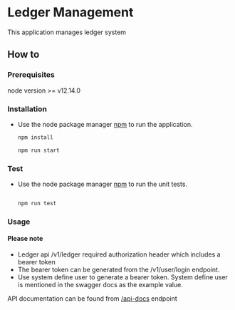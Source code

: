 # Ledger Management

This application manages ledger system

## How to

### Prerequisites

node version >= v12.14.0

### Installation

-   Use the node package manager [npm](https://www.npmjs.com/) to run the application.

    ```bash
    npm install

    npm run start
    ```

### Test

-   Use the node package manager [npm](https://www.npmjs.com/) to run the unit tests.

    ```bash

    npm run test
    ```

### Usage

#### Please note

-   Ledger api /v1/ledger required authorization header which includes a bearer token
-   The bearer token can be generated from the /v1/user/login endpoint.
-   Use system define user to generate a bearer token. System define user is mentioned in the swagger docs as the example value.

API documentation can be found from [/api-docs](http://localhost:3000/api-docs) endpoint
